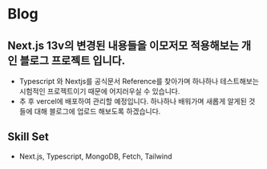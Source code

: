 # Blog

## Next.js 13v의 변경된 내용들을 이모저모 적용해보는 개인 블로그 프로젝트 입니다. 
- Typescript 와 Nextjs를 공식문서 Reference를 찾아가며 하나하나 테스트해보는 시험적인 프로젝트이기 때문에 어지러우실 수 있습니다. 
- 추 후 vercel에 배포하여 관리할 예정입니다. 하나하나 배워가며 새롭게 알게된 것들에 대해 블로그에 업로드 해보도록 하겠습니다.

## Skill Set
- Next.js, Typescript, MongoDB, Fetch, Tailwind



